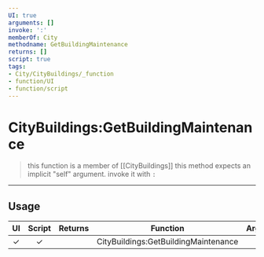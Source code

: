 ```yaml
---
UI: true
arguments: []
invoke: ':'
memberOf: City
methodname: GetBuildingMaintenance
returns: []
script: true
tags:
- City/CityBuildings/_function
- function/UI
- function/script
---
```

# CityBuildings:GetBuildingMaintenance
> this function is a member of [[CityBuildings]]
> this method expects an implicit "self" argument. invoke it with `:`
-----
## Usage
|  UI | Script | Returns | Function | Arguments |
|:---:|:------:|-------:|:--------:|:---------|
|✓|✓||CityBuildings:GetBuildingMaintenance||

